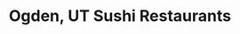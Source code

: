 ---
layout: city
title: Ogden, UT Sushi Restaurants
permalink: /utah/ogden/
stateAbbr: UT
stateName: Utah
cityName: Ogden

---